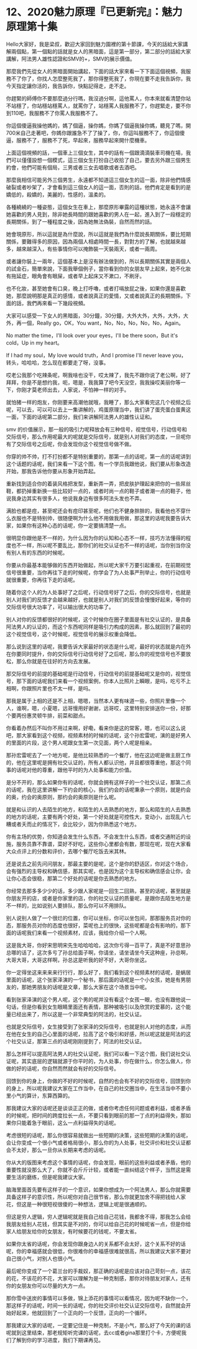 # 12、2020魅力原理『已更新完』：魅力原理第十集

Hello大家好，我是梁叔，歡迎大家回到魅力園裡的第十節課，今天的話給大家講解兩個點，第一個點的話就是女人的黑暗面，這是第一部分，第二部分的話給大家講解，阿法男人雄性認證和SMV的+，SMV的展示價值。

那麼我們先從女人的黑暗面開始講起，下面的話大家來看一下下面這個視頻，我服務不了你了，你找人怎麼整死我了，那你得整死我了，你現在要不走我告訴你，我今天指定讓你活的，我告訴你，快點記得走，走不走。

你趕緊的師傅你不要那麼過分行嗎，我沒過分啊，這他罵人，你本來就看清楚你站不站穩了，你站穩站穩罵人，就罵你了，站穩罵人我服務不了，你趕緊走，要不你到110吧，我服務不了你罵人我服務不了。

你這個傻逼我操他媽的，媽了個逼，操你媽，你媽了個逼我操你媽，聽見了嗎，開700米自己走著吧，你媽你跟誰急不了了操了，你，你這叫服務不了，你這個傻逼，服務不了，服務不了死，早起來，服務早起來開什麼機車。

上面這個視頻的話，一個車上三個女生，其中的話有一個跟滴滴裝車司機在場，我們可以僅僅設想一個模式，這三個女生打扮自己收拾了自己，要去另外跟三個男生約會，他們可能有個局，三男或者三女去唱歌或者去酒吧。

那麼我相信可能另外三個男生，永遠都不知道這三個女生的這一面，除非他們情感破裂或者吵架了，才會看到這三個女人的這一面，否則的話，他們肯定是看到的是嬌低的，殺嬌的，美麗的，性感的，溫柔的。

各種繞繞的一種姿態，這個女生在車上，那麼原形畢露的這種狀態，她永遠不會讓她喜歡的男人見到，除非她長時間的跟她喜歡的男人在一起，進入到了一段穩定的長期關係，到了一種程度之後，因為她無法偽裝，自然而然的話。

她會現原形，所以這就是為什麼說，所以這就是我們為什麼說長期關係，要比短期關係，要難得多的原因，因為兩個人相處時間一長，對對方的了解，也就越來越多，越來越深入，有些事情你可以掩飾裝一天裝兩天，或者一兩周。

或者讓你裝上一兩年，這個基本上是沒有辦法做到的，所以長期關係其實是兩個人的試金石，簡單來說，下面我舉個例子，當你看到你的女朋友早上起來，她不化妝有拖延症，眼角會有眼屎，或者早上起床又不漱口，不刷牙。

也不化妝，甚至她會有口臭，晚上打呼嚕，或者打嗝放屁之後，如果你還是喜歡她，那麼說明那是真正的感情，或者說真正的愛情，又或者說真正的長期關係，下面的話，我們再來看一下幾段視頻。

大家可以感受一下女人的黑暗面，30分鐘，30分鐘，大外大外，大外，大外，大外，再一個，Really go，OK，You want，No，No，No，No，No，Again。

No matter the time，I'll look over your eyes，I'll be there soon，But it's cold，Up in my heart。

If I had my soul，My love would truth，And I promise I'll never leave you，转头，哈哈哈，怎么现在都要走了呀，没事。

哎老公我那个吃辣条呢，啊我啥也没干，哎太辣了，我先不跟你说了老公啊，好了拜拜，你是不是想约我，呃，嗯是，我我算了吧今天没空，我我操哎美丽你等一下，你刚才莫老师出去，人家说，不怕神一样的对手。

就怕猪一样的炮友，你刚要来高潮他就哦，我睡了，那么大家看完这几个视频之后呢，可以去，可以可以去上一集讲解的，鸡蛋原理当中，我们讲了蛋壳蛋白蛋黄这一面，下面的话呢第二部分，我们来讲解阿法男人的雄性认证和。

smv 的价值展示，那一般的吸引力呢释放会有三种信号，视觉信号，行动信号和交际信号，那么作用呢最大的呢就是交际信号，就是别人对我们的态度，一旦呢你有了交际信号之后呢，你会发现你这个视觉信号做不做。

你穿的帅不帅，打不打扮都不是特别重要的，那第一点的话呢，第一点的话呢讲到这个话题的话呢，我们来看一下这个图，有一个学员我跟他说，我们要从形象改造开始，那我告诉他你要从形象开始弄起。

重新找到适合你的着装风格把发型，重新弄一弄，把皮肤护理起来把你的一些屌丝鞋，都扔掉重新换一些比较好一点的，或者时尚一点的鞋子或者潮一点的鞋子，他说我身边其实有很多人，他说我身边有很多阿法头发也不弄。

满脸也都是痘，甚至呢还会有痘印甚至呢，他们也不健身胖胖的，我看他也不穿什么衣服也不是特别帅，很随便啊为什么他不用做我用做，那这里的话呢我要告诉大家，如果你有这种心态的话呢，你一定要搞清楚一点。

很明显你跟他是不一样的，为什么因为你的认知和心态不一样，技巧方法懂得的程度也不一样，所以呢不要乱比，那你们的社交认证也不一样的话呢，当你别当你没有别人有的东西的时候呢。

你要从你最基本能够做的东西开始做起，所以呢大家千万要引起重视，在前期视觉信号很重要，当你再往下走的时候呢，你学会了为人处事严刑举止，你的行动信号就很重要，你再往下走的话呢。

随着你这个人的为人处事好了之后呢，行动信号好了之后，你的交际信号，也就是别人对我们的反馈才会越来越好，也就是别人对我们的反馈会慢慢好起来，等你的交际信号很大功率了，可以输出很大的功率了。

别人对你的反馈都很好的时候呢，这个时候你在圈子里面是有社交认证的，是具备阿法男人的认证的，而这个东西呢同样是吸引力构成的因素，那么就回到了最初的这个视觉信号，这个时候呢，视觉信号的展示权重会降低。

那么说到这里的话呢，我要告诉大家最好的状态是什么呢，最好的状态就是内在外在你要同时提升，你的交际信号行动信号好了之后呢，那么你的视觉信号也不要放松，那么你就是在往好的方向去发展。

那交际信号的前提的基础呢是行动信号，行动信号的前提基础呢又是你的，视觉信号，那下面的话呢我们来看一个视频案例，你本人比照片上瞬眼，是吗，吃亏不上相啊，你跟照片里也不太一样，是吗。

那我是属于上相的还是不上相，嗯嗯，当然本人更有味道一些，你照片里像一个人，谁啊，嗯，小夏嗯，远哥慢用好谢谢，远哥哎，这里特别安排送你一份，好那个要两份惠灵顿牛排，前菜和甜点。

你看着办然后不叫你不用过来啊，好嘞，看来你是这的常客，嗯，也可以这么说吧，那大家看到这个视频，视频素材的时候的话呢，这个孙宏雷呢，演的是好男人的里面的片段，这个男人呢跟女生第一次见面，两个人呢是相亲。

那孙宏雷呢去了一个地方呢，是他比较熟悉的一个餐厅，他在这边呢是做主厨工作的，他在这里呢是拥有社交认证的，所有人都认识他，并且都很尊重他，那这个同事的话呢对他的尊重，跟他平时的为人处事和能力价值。

是分不开的，那么如果你有的话呢，你就会拥有这样子的一个社交认证，那第二点的话呢，我在这里讲解一下约会的核心，我们约会的话呢秉承一个原则，就是约会的奥，约会的奥原则，那约会的奥原则是什么呢。

就是和认识的人去陌生的地方，和陌生的人去熟悉的地方，那么和陌生的人去熟悉的地方的话呢，主要有两个好处，第一个好处就是可控性大，变动小，出现乱八七糟或者夭而止的情况下，会比较少，因为你熟悉这个地方。

你有主场的优势，你知道会发生什么东西，不会发生什么东西，或者交通附近的设施，服务员靠不靠谱，菜好不好吃，这些你心里都会有数，那现在呢，现在大家看大众点评上的分数和评价，去哪个餐厅吃饭去米其林。

还是说去之前先问问朋友，那最主要的是呢，这个是你的舒适区，你对这个场合，会有强烈的主导权和确信感，那其实呢，也是因为这个主导权和确信感会让你，会让你心态会很稳，那第二个好处的话呢是你去熟悉的地方。

你经常去那多多少少的话，多少跟人家呢是一回生二回熟，甚至的话呢，甚至就是你朋友开的店，或者是你家里的店，你的社交认证的质量呢，是跟你去陌生地方是不一样的，比如说别人要排队，那么你可以不用排队。

别人说别人做了一个很烂的位置，你可以坐标，你可以坐包间，那那服务员对你的态，那服务员对你的态度也很好，菜呢也上的很快，这些呢都是会有影响的，那下面的话呢我们来看一个视频素材，应该，我给你介绍一个人啊。

这是我大哥，你好宋思明宋先生哈哈哈哈，这次你亏得一百平了，真是不好意思孙总哪的话了，这次多亏了孙总给面子啊，你请坐，请坐请坐今天这种座，孙总啊，大哥大哥，大哥这样啊，孙总这是听我的好不好，大哥你坐这。

你一定得坐这来来来来行行行，那么好了，我们看到这个视频素材的话呢，是蜗居里面的话呢，这个张家泽演的一个秘书，那后面的话呢是一个小女孩，她是有男朋友的，那她男朋友的话呢是文章，那么大家在这个场景当中呢。

看到张家泽演的这个男人呢，这个男的呢并没有看这个女孩一眼，也没有跟他说一句话，但是你看到女生眼睛里面还有表情，那种被吸引以及欣赏的爱慕的，这个能量已经出来了，所以这是一个非常典型的阿法的，社交认证。

也就是交际信号，女生接受到了张家泽的交际信号，也就是别人对他的态度，从而在他在女生的自己心里面的话呢，拉高了这个吸引和好感，所以呢这就是阿法的这个社交认证，那第三点的话呢刚刚提到了，阿法的社交认证。

那么怎样可以提高阿法男人的社交认证呢，我们可以看一下这个图，我们说社交认证呢，其实底层的逻辑就源于你平时的，为人处事，你在做什么，你怎么做人，你做的好的话呢，你自然而然就会有好的交际信号。

回馈到你的身上，你做的不好的时候呢，自然的也会有不好的交际信号，回馈到你的身上，所以呢我建议大家在工作当中，在自己的社交圈当中，在生活当中不要小里小气的算计，东算西算的。

那我建议大家的话呢还是谈谈正正的做，或者你考虑任何问题或者利益，或者矛盾的时候呢，把时间的跨度拉长一点，不要只看到眼前的那一丁点的利益得失，那如果你只能着急于眼前，这么一点利益得失的话呢。

考虑很短的话呢，那么你很容易就做出一些短期的决策，这些短期的决策的话呢，会让你变成一个很小气或者格局很小，那么你的为人处事，社交评价和社交认证都会不太好，那么一旦你从长期来考虑的话呢。

你从大的版图来考虑这个事情的话呢，你会发现，眼前的这些利益或者矛盾，他的重要性就没那么大了，你就不会斤斤计较，或者能一直纠结这个样子，当然这是需要生活的磨练，但是呢我建议大家。

脑海里面首先要有这样子的一个意识，如果你想成为一个阿法男人，那么你就需要具备这样子的意识性，所以呢你对自己很节省，那么你就更加舍不得把钱给人家花，但这是一种很短视很傻的一种想法，逻辑上呢是很通顺的。

但这是穷人逻辑，穷人逻辑呢就是我自己给自己花钱，我都舍不得，那我怎么会给我朋友给别人花钱，但其实是不对的，你可以给自己花的时候呢省一点，但是你给家人给朋友给你的女朋友，有时候要花的钱呢，不要太省。

如果你太省的话呢，你会发现你跟身边人的关系都不会太好，这个关系不好的话呢，你的幸福感就会很低，你很难你的幸福感很难就很高，所以我建议大家不要对自己很小气，对别人也很小气。

最后呢你变成了一个葛兰台的手裁奴，那正确的话呢是应该对自己苛刻一点，该花的花，不该花的不花，大家可以理解为是一种克制感，那你对待朋友对家人，还有你的女朋友你可以尽量的大方一点。

那你雪中送炭的事情可以多做，锦上添花的事情可以看情况，因为呢不缺你一个，那这样子的话呢，时间一长的话呢，你的社交评价社交认证交际信号，自然就会开始好起来，他就回到了一个正向的一个反馈，正向的一个循环。

那我建议大家的话呢，一定要记住是一种克制，不是小气，那么好了今天的课的话呢就到这里结束，那老规矩听完课的话呢，去cc或者gina那里打个卡，方便呢我们了解到你的学习进度，我们下期课再见。


